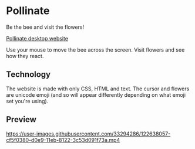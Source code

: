 # Pollinate

Be the bee and visit the flowers!

[Pollinate desktop website](https://rough-pond-3149.fly.dev/)

Use your mouse to move the bee across the screen. Visit flowers and see how they react.

## Technology

The website is made with only CSS, HTML and text.
The cursor and flowers are unicode emoji (and so will appear differently depending on what emoji set you're using).

## Preview

https://user-images.githubusercontent.com/33294286/122638057-cf5f0380-d0e9-11eb-8122-3c53d091f73a.mp4

